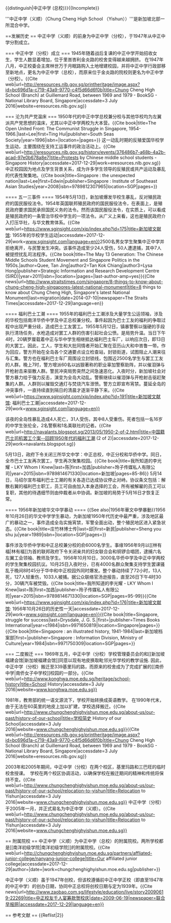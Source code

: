 {{distinguish|中正中学 (总校)}}{{Incomplete}}

'''中正中学（义顺）（Chung Cheng High School （Yishun））'''是新加坡北部一所混合中学。

==发展历史 ==
中正中学（义顺）的前身为中正中学（分校），于1947年从中正中学分割成立。 

=== 中正中学（分校）成立 ===
1945年随着战后复课的中正中学开始招收女生，学生人数显着增加，位于里峇峇利金炎路的校舍变得越来越拥挤。 在1947年八月，中正校委会主席林世万于月眠路购入土地增建校园，并将中正中学行政部移至新地点，更名为中正中学（总校），而原来位于金炎路的院校则更名为中正中学（分校）。<ref name="NLB">{{Cite web|url=http://eresources.nlb.gov.sg/printheritage/image.aspx?id=bc696d1a-c719-43a9-9770-c4f5d66d6f0b|title=Chung Cheng High School (Branch) at Guillemard Road, between 1969 and 1979 - BookSG - National Library Board, Singapore|accessdate=3 July 2016|website=eresources.nlb.gov.sg}}</ref>

=== 沦为共产党温床 ===
1950年代的中正中学总校兼分校与其他华校均为左翼派共产党思想的温床，尤其以中正中学两校为大本营。<ref name=":32">{{Cite book|title=The Open United Front: The Communist Struggle in Singapore, 1954-1966.|last=Lee|first=Ting Hui|publisher=South Seas Society|year=1996|isbn=|location=|pages=}}</ref> 这一动乱时期的反殖爱国华校学生运动，主要围绕在支持工运事件的政治活动上。<ref>{{Cite web|url=http://eresources.nlb.gov.sg/history/events/376486b7-a68b-4a2b-acad-97e0b678a8e7|title=Protests by Chinese middle school students - Singapore History|accessdate=2017-12-29|work=eresources.nlb.gov.sg}}</ref> 中正校园因为地点及学生背景关系，成为许多学生领导的反殖民或共产运动及暴乱的代表性聚集地。<ref>{{Cite book|title=Singapore : the unexpected nation|last=Lee|first=Edwin|publisher=Singapore : Institute of Southeast Asian Studies|year=2008|isbn=9789812307965|location=SGP|pages=}}</ref>

==== 五一三事件 ====
1954年5月13日，新加坡爆发华校生暴乱，反对殖民政府的国民服役法令。1954年英国联邦殖民政府的国民服役法令，在表面上，是殖民政府要求国民承担国民义务的法令。然而该国民服役法令，在实质上，可以看成是殖民政府的一条管治华校中学生的一项法令。从广义上来看，这也是殖民政府介入打压华社，与华文教育体系。<ref>{{Cite web|url=https://www.sginsight.com/xjp/index.php?id=175|title=新加坡文献馆: 1955年的华校学生运动|accessdate=2017-12-29|work=www.sginsight.com|language=en}}</ref>2500名男女学生聚集中正中学并拒绝离开，与民警发生冲突。该事件造成至少24人受伤，50人遭逮捕，其中7人被提控扰乱司法程序。<ref name=":12">{{Cite book|title=The May 13 Generation: The Chinese Middle Schools Student Movement and Singapore Politics in the 1950s.|author=Quee, Tan Jing|author2=Tan Kok Chiang|author3=Lysa Hong|publisher=Strategic Information and Research Development Centre (SIRD)|year=2011|isbn=|location=|pages=|last-author-amp=yes}}</ref><ref>{{Cite news|url=http://www.straitstimes.com/singapore/8-things-to-know-about-chung-cheng-high-singapores-latest-national-monument|title=8 things to know about Chung Cheng High, Singapore's latest National Monument|last=migration|date=2014-07-10|newspaper=The Straits Times|accessdate=2017-12-29|language=en}}</ref>

==== 福利巴士工潮 ====
1955年的福利巴士工潮涉及大量学生公运领袖，涉及的华校包括南洋华侨中学及中正总校兼分校。事件起因为巴士工友的福利的争取过程中出现严重分歧，造成巴士工友罢工。1955年5月12日，镇暴警察以强硬的手段执行清场任务，水枪造成对罢工人群的伤害引起社会公愤。是局势升温。当日下午4时，20辆罗厘载着中正与华中学生相继抵达福利巴士车厂，以响应次日，即13日的大罢工。因此，工人，学生和大批同情者开始汇聚在亚历山大和中峇鲁一带。作为回应，警方开始在全岛各个交通要点设立检查站，封锁街道，试图阻止人潮来往与汇集。警方也在福利巴士车厂周围设立封锁线，包围近2500名学生与罢工工友的人群。晚上7时，警方增派60名以凶狠著称的职业辜加警察助阵，并以催泪弹与开枪射击来驱散人群。警民冲突局势突然之间急速恶化。入夜时分，新加坡社会对警方暴力给于强力反击，演变为全岛大动乱。警察继续以催泪弹与开枪射击驱赶聚集的人群。人群则以摧毁交通灯与焚烧汽车泄愤。警方立即宣布宵禁。蔓延全岛的冲突事件，一直持续直到隔日的清晨才逐渐平静下来。<ref>{{Cite web|url=https://www.sginsight.com/xjp/index.php?id=191|title=新加坡文献馆: 福利巴士工潮|accessdate=2017-12-29|work=www.sginsight.com|language=en}}</ref>

该夜的全岛性暴乱造成4人死亡，31人受伤，其中8人受重伤。死者包括一名16岁的中学生张伦全，2名警察和1名美联社的记者。<ref>{{Cite web|url=http://navalants.blogspot.sg/2013/05/1950-2-of-2.html|title=中国籍巴士司机罢工个案--回顾1950年代的福利工潮 (2 of 2)|accessdate=2017-12-29|work=navalants.blogspot.sg}}</ref>

5月13日，政府下令关闭三所华文中学：中正总校，中正分校和华侨中学。同日，全市巴士工友再次罢工，学生再次聚集校园。<ref name=":0">{{Cite book|title=我所知道的李光耀 - LKY Whom I Knew|last=陈|first=加昌|publisher=玲子传媒私人有限公司|year=2015|isbn=9789814671330|location=新加坡|pages=85-86}}</ref> 5月14日，马绍尔宣布福利巴士工潮的有关各造已达成协议停止对峙。协议条文包括：解散右翼的福利巴士职工，员工可自由加入本身选择的工会，所有被解雇的员工可以复职，其他的待遇细节则由仲裁者从中协调。新加坡的局势于5月16日才恢复正常。<ref name=":0" />

==== 1956年新加坡华文中学暴动 ====
{{See also|1956年華文中學暴動}}1956年10月26日的华文中学学生暴动，为新加坡1950年代历史中最严重，涉及地区最广的暴动之一，事件造成全岛实施宵禁，军警全面出动，整个殖民地区进入紧急状态。<ref>{{Cite book|title=庄竹林博士传|last=邱|first=新民|publisher=Sheng you shu ju|year=1989|isbn=|location=SGP|pages=}}</ref>

事件涉及华侨中学和中正总校兼分校的俞6000名学生。事缘1956年9月以[[林有福|林有福]]为首的联邦政府下令关闭亲共的妇女联合会和铜锣合唱团，逮捕六名左翼工会领袖、教师及学生。1956年10月10日，3000名华侨中学及中正中学两校的学生聚集校园抗议。10月25日入夜时分，已有4000名群众聚集支持学生罢课骚乱于晚间8时45分于华中和中正校园外同时爆发。整个暴动持续了72小时，13人死，127人轻重伤，1033人被捕。据公众联络官汤逊报告，直至26日下午4时30分，30辆汽车被焚毁。<ref>{{Cite book|title=我所知道的李光耀 - LKY Whom I Knew|last=陈|first=加昌|publisher=玲子传媒私人有限公司|year=2015|isbn=9789814671330|location=SGP|pages=95-99}}</ref><ref>{{Cite web|url=https://www.sginsight.com/xjp/index.php?id=176|title=新加坡文献馆: 1956年10月26日的历史性一天|accessdate=2017-12-29|work=www.sginsight.com|language=en}}</ref><ref>{{Cite book|title=Singapore, struggle for success|last=Drysdale, J. G. S.|first=|publisher=Times Books International|year=c1984|isbn=9971650819|location=Singapore|pages=}}</ref><ref>{{Cite book|title=Singapore : an illustrated history, 1941-1984|last=新加坡档案部|first=|publisher=Singapore : Information Division, Ministry of Culture|year=1984|isbn=9971750309|location=SGP|pages=}}</ref>

=== 二度搬迁 ===
1969年五月，中正中学（分校）学校管理委员会的和[[新加坡福建会馆|新加坡福建会馆]]同意以现有地皮换取毗邻光华学校的教学设施. 因此，中正中学（分校）搬迁至339基里玛的路，而原来的校舍成为了完成扩展的[[南侨中学|南侨女子中学校]]校园的一部分。<ref>{{Cite web|url=http://www.konghwa.moe.edu.sg/heritage/school-history|title=School History|accessdate=3 July 2016|website=www.konghwa.moe.edu.sg}}</ref>

1981年，教育部的统一语文源流下，学校开始转换成英语教学。 在1990年代末，由于无法在60英里的地皮上加以扩建，学校选择搬迁。<ref>{{Cite web|url=http://www.chungchenghighyishun.moe.edu.sg/about-us/our-past/history-of-our-school|title=学校简史 History of our School|accessdate=3 July 2016|website=www.chungchenghighyishun.moe.edu.sg}}</ref><ref name="NLB">{{Cite web|url=http://eresources.nlb.gov.sg/printheritage/image.aspx?id=bc696d1a-c719-43a9-9770-c4f5d66d6f0b|title=Chung Cheng High School (Branch) at Guillemard Road, between 1969 and 1979 - BookSG - National Library Board, Singapore|accessdate=3 July 2016|website=eresources.nlb.gov.sg}}</ref>

2003年和2005年期间，中正中学（分校）在两个校区，基里玛路和三巴旺的临时校舍授课。  学校在两个校区协调活动，以确保学校在搬迁期间的精神和传统将保持不变。<ref name="relocYIS">{{Cite web|url=http://www.chungchenghighyishun.moe.edu.sg/about-us/our-past/history-of-our-school/relocation-to-yishun|title=Relocation to Yishun|accessdate=3 July 2016|website=www.chungchenghighyishun.moe.edu.sg}}</ref> 中正中学（分校）于2005年一月，并正式易名为中正中学（义顺）。<ref name="relocYIS">{{Cite web|url=http://www.chungchenghighyishun.moe.edu.sg/about-us/our-past/history-of-our-school/relocation-to-yishun|title=Relocation to Yishun|accessdate=3 July 2016|website=www.chungchenghighyishun.moe.edu.sg}}</ref>

== 附属院校 ==
中正中学（义顺）为中正中学（总校）的附属院校。两所学校都是[[南洋初级学院|南洋初级学院]]的附属院校。<ref>{{Cite web|url=http://chungchenghighyishun.moe.edu.sg/partners/affliated-junior-college/nanyang-junior-college|title=Our affiliated junior college|accessdate=2017-12-29|author=|date=|work=chungchenghighyishun.moe.edu.sg|publisher=}}</ref>

中正中学（义顺）虽于1947年创校，但该校遵循前中正中学正校（即直至1947年的中正中学）的创办日期，协同中正总校将创校日期与定为1939年。<ref>{{Cite news|url=http://www.zaobao.com.sg/lifestyle/education/live/story20090619-22269|title=中正校友千人宴筹款贺校庆|date=2009-06-19|newspaper=联合早报网|accessdate=2017-12-29|language=en}}</ref>

== 参考文献 ==
{{Reflist|2}}